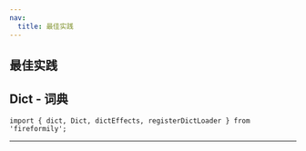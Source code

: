 ```yaml
---
nav:
  title: 最佳实践
---
```


## 最佳实践


## Dict - 词典

```tsx pure
import { dict, Dict, dictEffects, registerDictLoader } from 'fireformily';
```

<hr />

<code src="./DictDemo.tsx"></code>
